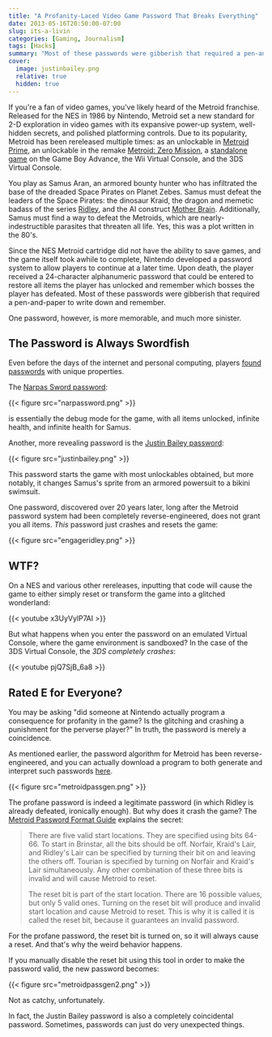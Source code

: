```yaml
---
title: "A Profanity-Laced Video Game Password That Breaks Everything"
date: 2013-05-16T20:50:00-07:00
slug: its-a-livin
categories: [Gaming, Journalism]
tags: [Hacks]
summary: "Most of these passwords were gibberish that required a pen-and-paper to write down and remember. One password, however, is more memorable, and much more sinister."
cover:
  image: justinbailey.png
  relative: true
  hidden: true
---
```


If you're a fan of video games, you've likely heard of the Metroid franchise. Released for the NES in 1986 by Nintendo, Metroid set a new standard for 2-D exploration in video games with its expansive power-up system, well-hidden secrets, and polished platforming controls. Due to its popularity, Metroid has been rereleased multiple times: as an unlockable in [Metroid Prime](http://en.wikipedia.org/wiki/Metroid_Prime), an unlockable in the remake [Metroid: Zero Mission](http://en.wikipedia.org/wiki/Metroid_Zero_Mission), a [standalone game](http://en.wikipedia.org/wiki/Classic_NES_Series) on the Game Boy Advance, the Wii Virtual Console, and the 3DS Virtual Console.

You play as Samus Aran, an armored bounty hunter who has infiltrated the base of the dreaded Space Pirates on Planet Zebes. Samus must defeat the leaders of the Space Pirates: the dinosaur Kraid, the dragon and memetic badass of the series [Ridley][1], and the AI construct [Mother Brain][2]. Additionally, Samus must find a way to defeat the Metroids, which are nearly-indestructible parasites that threaten all life. Yes, this was a plot written in the 80's.

Since the NES Metroid cartridge did not have the ability to save games, and the game itself took awhile to complete, Nintendo developed a password system to allow players to continue at a later time. Upon death, the player received a 24-character alphanumeric password that could be entered to restore all items the player has unlocked and remember which bosses the player has defeated. Most of these passwords were gibberish that required a pen-and-paper to write down and remember.

One password, however, is more memorable, and much more sinister.

## The Password is Always Swordfish

Even before the days of the internet and personal computing, players [found passwords](http://metroid.wikia.com/wiki/List_of_Metroid_passwords) with unique properties.

The [Narpas Sword password](http://metroid.wikia.com/wiki/Narpas_Sword):

{{< figure src="narpassword.png" >}}

is essentially the debug mode for the game, with all items unlocked, infinite health, and infinite health for Samus.

Another, more revealing password is the [Justin Bailey password](http://metroid.wikia.com/wiki/Justin_Bailey):

{{< figure src="justinbailey.png" >}}

This password starts the game with most unlockables obtained, but more notably, it changes Samus's sprite from an armored powersuit to a bikini swimsuit.

One password, discovered over 20 years later, long after the Metroid password system had been completely reverse-engineered, does not grant you all items. _This_ password just crashes and resets the game:

{{< figure src="engageridley.png" >}}

## WTF?

On a NES and various other rereleases, inputting that code will cause the game to either simply reset or transform the game into a glitched wonderland:

{{<  youtube x3UyVylP7AI >}}

But what happens when you enter the password on an emulated Virtual Console, where the game environment is sandboxed? In the case of the 3DS Virtual Console, the _3DS completely crashes_:

{{< youtube pjQ7SjB_6a8 >}}

## Rated E for Everyone?

You may be asking "did someone at Nintendo actually program a consequence for profanity in the game? Is the glitching and crashing a punishment for the perverse player?" In truth, the password is merely a coincidence.

As mentioned earlier, the password algorithm for Metroid has been reverse-engineered, and you can actually download a program to both generate and interpret such passwords [here](http://games.technoplaza.net/mpg/).

{{< figure src="metroidpassgen.png" >}}

The profane password is indeed a legitimate password (in which Ridley is already defeated, ironically enough). But why does it crash the game? The [Metroid Password Format Guide](http://games.technoplaza.net/mpg/password.txt) explains the secret:

> There are five valid start locations. They are specified using bits 64-66.
> To start in Brinstar, all the bits should be off. Norfair, Kraid's Lair, and
> Ridley's Lair can be specified by turning their bit on and leaving the others
> off. Tourian is specified by turning on Norfair and Kraid's Lair
> simultaneously. Any other combination of these three bits is invalid and will
> cause Metroid to reset.
>
> The reset bit is part of the start location. There are 16 possible values,
> but only 5 valid ones. Turning on the reset bit will produce and invalid
> start location and cause Metroid to reset. This is why it is called it is
> called the reset bit, because it guarantees an invalid password.

For the profane password, the reset bit is turned on, so it will always cause a reset. And that's why the weird behavior happens.

If you manually disable the reset bit using this tool in order to make the password valid, the new password becomes:

{{< figure src="metroidpassgen2.png" >}}

Not as catchy, unfortunately.

In fact, the Justin Bailey password is also a completely coincidental password. Sometimes, passwords can just do very unexpected things.

[1]: http://en.wikipedia.org/wiki/Ridley_(Metroid)
[2]: http://en.wikipedia.org/wiki/Mother_Brain_(Metroid)
